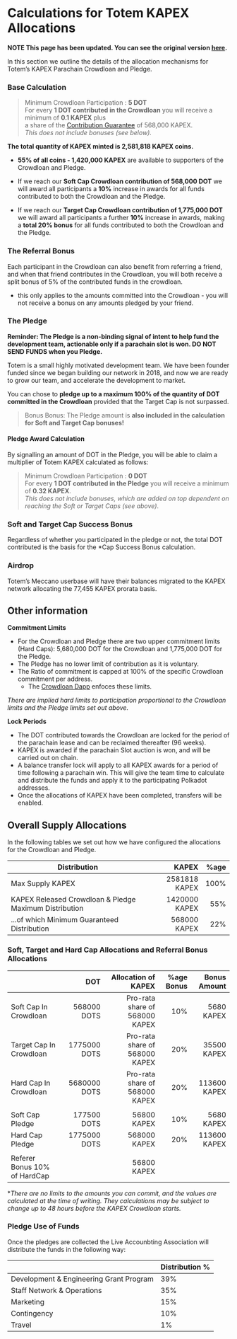 # Calculations for Totem KAPEX Allocations

**NOTE This page has been updated. You can see the original version [here](/crowdloan/crowdloan-details-original.md).**

In this section we outline the details of the allocation mechanisms for Totem’s KAPEX Parachain Crowdloan and Pledge.

### Base Calculation

> Minimum Crowdloan Participation :  **5 DOT** <br />
> For every **1 DOT contributed in the Crowdloan** you will receive a minimum of **0.1 KAPEX** plus <br /> a share of the [Contribution Guarantee](/crowdloan/crowdloan-proposition?id=contribution-guarantee) of 568,000 KAPEX.<br />
> _This does not include bonuses (see below)._

**The total quantity of KAPEX minted is 2,581,818 KAPEX coins.** 

* **55% of all coins - 1,420,000 KAPEX** are available to supporters of the Crowdloan and Pledge.

* If we reach our **Soft Cap Crowdloan contribution of 568,000 DOT** we will award all participants a **10%** increase in awards for all funds contributed to both the Crowdloan and the Pledge.

* If we reach our **Target Cap Crowdloan contribution of 1,775,000 DOT** we will award all participants a further **10%** increase in awards, making a **total 20% bonus** for all funds contributed to both the Crowdloan and the Pledge.

### The Referral Bonus 

Each participant in the Crowdloan can also benefit from referring a friend, and when that friend contributes in the Crowdloan, you will both receive a split bonus of 5% of the contributed funds in the crowdloan. 

* this only applies to the amounts committed into the Crowdloan - you will not receive a bonus on any amounts pledged by your friend.

### The Pledge

**Reminder: The Pledge is a non-binding signal of intent to help fund the development team, actionable only if a parachain slot is won. DO NOT SEND FUNDS when you Pledge.**

Totem is a small highly motivated development team. We have been founder funded since we began building our network in 2018, and now we are ready to grow our team, and accelerate the development to market.

You can chose to **pledge up to a maximum 100% of the quantity of DOT committed in the Crowdloan** provided that the Target Cap is not surpassed.

> Bonus Bonus: The Pledge amount is **also included in the calculation for Soft and Target Cap bonuses!**

#### Pledge Award Calculation

By signalling an amount of DOT in the Pledge, you will be able to claim a multiplier of Totem KAPEX calculated as follows:

> Minimum Crowdloan Participation :  **0 DOT** <br />
> For every **1 DOT contributed in the Pledge** you will receive a minimum of **0.32 KAPEX**.<br />
> _This does not include bonuses, which are added on top dependent on reaching the Soft or Target Caps (see above)_.

### Soft and Target Cap Success Bonus

Regardless of whether you participated in the pledge or not, the total DOT contributed is the basis for the *Cap Success Bonus calculation.

### Airdrop

Totem’s Meccano userbase will have their balances migrated to the KAPEX network allocating the 77,455 KAPEX prorata basis. 

## Other information

**Commitment Limits**
* For the Crowdloan and Pledge there are two upper commitment limits (Hard Caps): 5,680,000 DOT for the Crowdloan and 1,775,000 DOT for the Pledge. 
* The Pledge has no lower limit of contribution as it is voluntary.
* The Ratio of commitment is capped at 100% of the specific Crowdloan commitment per address. 
  * The [Crowdloan Dapp](https://totem.live/crowdloan/) enfoces these limits.

_There are implied hard limits to participation proportional to the Crowdloan limits and the Pledge limits set out above._

**Lock Periods**
* The DOT contributed towards the Crowdloan are locked for the period of the parachain lease and can be reclaimed thereafter (96 weeks).
* KAPEX is awarded if the parachain Slot auction is won, and will be carried out on chain.
* A balance transfer lock will apply to all KAPEX awards for a period of time following a parachain win. This will give the team time to calculate and distribute the funds and apply it to the participating Polkadot addresses.
* Once the allocations of KAPEX have been completed, transfers will be enabled. 

## Overall Supply Allocations

In the following tables we set out how we have configured the allocations for the Crowdloan and Pledge.

| **Distribution**                                       | **KAPEX**        | **%age** |
|--------------------------------------------------------|-----------------:|---------:|
| Max Supply KAPEX                                       | 2581818  KAPEX   | 100%     |
| KAPEX Released Crowdloan & Pledge Maximum Distribution | 1420000  KAPEX   | 55%      |
| ...of which Minimum Guaranteed Distribution            | 568000   KAPEX   | 22%      |


### Soft, Target and Hard Cap Allocations and Referral Bonus Allocations

|                              | **DOT**      | **Allocation of KAPEX**       | **%age Bonus** | **Bonus Amount** |
|------------------------------|-------------:|-------------------------------:|----:|-------------:|
| Soft Cap In Crowdloan        | 568000  DOTS | Pro-rata share of 568000 KAPEX | 10% | 5680 KAPEX   |
| Target Cap In Crowdloan      | 1775000 DOTS | Pro-rata share of 568000 KAPEX | 20% | 35500 KAPEX  |
| Hard Cap In Crowdloan        | 5680000 DOTS | Pro-rata share of 568000 KAPEX | 20% | 113600 KAPEX |
|                              |              |                                |     |              |
| Soft Cap Pledge              | 177500  DOTS | 56800 KAPEX                    | 10% | 5680 KAPEX   |
| Hard Cap Pledge              | 1775000 DOTS | 568000 KAPEX                   | 20% | 113600 KAPEX |
|                              |              |                                |     |              |
| Referer Bonus 10% of HardCap |              | 56800 KAPEX                    |     |              |

*_There are no limits to the amounts you can commit, and the values are calculated at the time of writing. They calculations may be subject to change up to 48 hours before the KAPEX Crowdloan starts._

### Pledge Use of Funds

Once the pledges are collected the Live Accounbting Association will distribute the funds in the following way:

|                                           | Distribution % |
|-------------------------------------------|----------------|
| Development & Engineering Grant Program   | 39%            |
| Staff Network & Operations                | 35%            |
| Marketing                                 | 15%            |
| Contingency                               | 10%            |
| Travel                                    | 1%             |